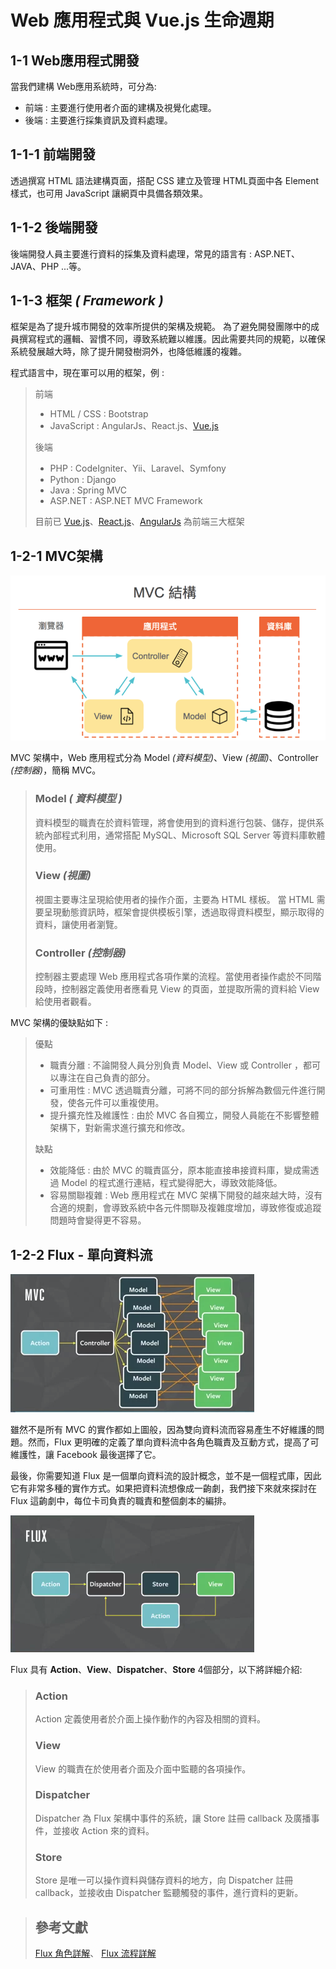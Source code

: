 # Web 應用程式與 Vue.js 生命週期

## **1-1** Web應用程式開發

當我們建構 Web應用系統時，可分為:
- 前端 : 主要進行使用者介面的建構及視覺化處理。
- 後端 : 主要進行採集資訊及資料處理。

## **1-1-1** 前端開發

透過撰寫 HTML 語法建構頁面，搭配 CSS 建立及管理 HTML頁面中各 Element 樣式，也可用 JavaScript 讓網頁中具備各類效果。

## **1-1-2** 後端開發

後端開發人員主要進行資料的採集及資料處理，常見的語言有 : ASP.NET、JAVA、PHP ...等。

## **1-1-3** 框架 *( Framework )*

框架是為了提升城市開發的效率所提供的架構及規範。 為了避免開發團隊中的成員撰寫程式的邏輯、習慣不同，導致系統難以維護。因此需要共同的規範，以確保系統發展越大時，除了提升開發樹洞外，也降低維護的複雜。

程式語言中，現在軍可以用的框架，例 : 

> 前端
> - HTML / CSS : Bootstrap
> - JavaScript : AngularJs、React.js、[Vue.js](https://vuejs.org/)
> 
> 後端
> - PHP : CodeIgniter、Yii、Laravel、Symfony
> - Python : Django
> - Java : Spring MVC
> - ASP.NET : ASP.NET MVC Framework
>
>目前已 [Vue.js](https://github.com/vuejs/vue)、[React.js](https://github.com/facebook/react)、[AngularJs](https://github.com/angular/angular.js) 為前端三大框架

## **1-2-1** MVC架構

![MVC](/Vue.js/img/MVC.webp "MVC")

MVC 架構中，Web 應用程式分為 Model *(資料模型)*、View *(視圖)*、Controller *(控制器)*，簡稱 MVC。

> ### Model *( 資料模型 )*  
> 資料模型的職責在於資料管理，將會使用到的資料進行包裝、儲存，提供系統內部程式利用，通常搭配 MySQL、Microsoft SQL Server 等資料庫軟體使用。
> ### View *(視圖)*
> 視圖主要專注呈現給使用者的操作介面，主要為 HTML 樣板。 當 HTML 需要呈現動態資訊時，框架會提供模板引擎，透過取得資料模型，顯示取得的資料，讓使用者瀏覽。
> ### Controller *(控制器)*
> 控制器主要處理 Web 應用程式各項作業的流程。當使用者操作處於不同階段時，控制器定義使用者應看見 View 的頁面，並提取所需的資料給 View 給使用者觀看。

MVC 架構的優缺點如下 : 

> 優點
> - 職責分離 : 不論開發人員分別負責 Model、View 或 Controller ，都可以專注在自己負責的部分。
> - 可重用性 : MVC 透過職責分離，可將不同的部分拆解為數個元件進行開發，使各元件可以重複使用。
> - 提升擴充性及維護性 : 由於 MVC 各自獨立，開發人員能在不影響整體架構下，對新需求進行擴充和修改。
>
> 缺點
> - 效能降低 : 由於 MVC 的職責區分，原本能直接串接資料庫，變成需透過 Model 的程式進行連結，程式變得肥大，導致效能降低。
> - 容易關聯複雜 : Web 應用程式在 MVC 架構下開發的越來越大時，沒有合適的規劃，會導致系統中各元件關聯及複雜度增加，導致修復或追蹤問題時會變得更不容易。

## **1-2-2** Flux - 單向資料流

![MVC框架問題](/Vue.js/img/Framing%20problem.png "MVC框架問題")

雖然不是所有 MVC 的實作都如上圖般，因為雙向資料流而容易產生不好維護的問題。然而，Flux 更明確的定義了單向資料流中各角色職責及互動方式，提高了可維護性，讓 Facebook 最後選擇了它。

最後，你需要知道 Flux 是一個單向資料流的設計概念，並不是一個程式庫，因此它有非常多種的實作方式。如果把資料流想像成一齣劇，我們接下來就來探討在 Flux 這齣劇中，每位卡司負責的職責和整個劇本的編排。

![Flux - 單向資料流](/Vue.js/img/Flux.png "Flux - 單向資料流")

Flux 具有 **Action**、**View**、**Dispatcher**、**Store** 4個部分，以下將詳細介紹:

> ### **Action**  
> Action 定義使用者於介面上操作動作的內容及相關的資料。
> ### **View**
> View 的職責在於使用者介面及介面中監聽的各項操作。
> ### **Dispatcher**
> Dispatcher 為 Flux 架構中事件的系統，讓 Store 註冊 callback 及廣播事件，並接收 Action 來的資料。
> ### **Store**
> Store 是唯一可以操作資料與儲存資料的地方，向 Dispatcher 註冊 callback，並接收由 Dispatcher 監聽觸發的事件，進行資料的更新。  

>## **參考文獻**  
>[Flux 角色詳解](https://speakerdeck.com/shiningjason1989/flux-jiao-se-xiang-jie)、
>[Flux 流程詳解](https://speakerdeck.com/shiningjason1989/flux-liu-cheng-xiang-jie)